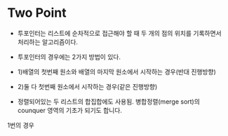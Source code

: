 # Two Point

- 투포인터는 리스트에 순차적으로 접근해야 할 때 두 개의 점의 위치를 기록하면서 처리하는 알고리즘이다.

- 투포인터의 경우에는 2가지 방법이 있다.

- 1)배열의 첫번째 원소와 배열의 마지막 원소에서 시작하는 경우(반대 진행방향)

- 2)둘 다 첫번째 원소에서 시작하는 경우(같은 진행방향)

- 정렬되어있는 두 리스트의 합집합에도 사용됨. 병합정렬(merge sort)의 counquer 영역의 기초가 되기도 합니다.

1번의 경우
<pre>
<code>

</code>
</pre>